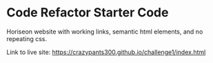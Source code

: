 # Code Refactor Starter Code
Horiseon website with working links, semantic html elements,
and no repeating css.

Link to live site:
https://crazypants300.github.io/challenge1/index.html